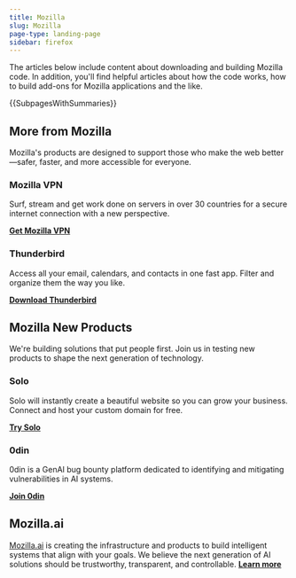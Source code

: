 ```yaml
---
title: Mozilla
slug: Mozilla
page-type: landing-page
sidebar: firefox
---
```


The articles below include content about downloading and building Mozilla code. In addition, you'll find helpful articles about how the code works, how to build add-ons for Mozilla applications and the like.

{{SubpagesWithSummaries}}

## More from Mozilla

Mozilla's products are designed to support those who make the web better—safer, faster, and more accessible for everyone.

### Mozilla VPN

Surf, stream and get work done on servers in over 30 countries for a secure internet connection with a new perspective.

[**Get Mozilla VPN**](https://www.mozilla.org/en-US/products/vpn/?utm_source=www.developer.mozilla.org&utm_medium=referral&utm_campaign=products)

### Thunderbird

Access all your email, calendars, and contacts in one fast app. Filter and organize them the way you like.

[**Download Thunderbird**](https://www.thunderbird.net/download/?utm_source=www.developer.mozilla.org&utm_medium=referral&utm_campaign=products)

## Mozilla New Products

We're building solutions that put people first. Join us in testing new products to shape the next generation of technology.

### Solo

Solo will instantly create a beautiful website so you can grow your business. Connect and host your custom domain for free.

[**Try Solo**](https://soloist.ai/?utm_source=www.developer.mozilla.org&utm_medium=referral&utm_campaign=products)

### 0din

0din is a GenAI bug bounty platform dedicated to identifying and mitigating vulnerabilities in AI systems.

[**Join 0din**](https://0din.ai/?utm_source=www.developer.mozilla.org&utm_medium=referral&utm_campaign=products)

## Mozilla.ai

[Mozilla.ai](http://Mozilla.ai/?utm_source=www.developer.mozilla.org&utm_medium=referral&utm_campaign=products) is creating the infrastructure and products to build intelligent systems that align with your goals. We believe the next generation of AI solutions should be trustworthy, transparent, and controllable.
[**Learn more**](http://mozilla.ai/?utm_source=www.developer.mozilla.org&utm_medium=referral&utm_campaign=products)
